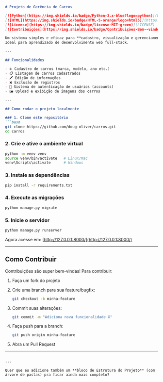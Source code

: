
````markdown
# Projeto de Gerência de Carros

[![Python](https://img.shields.io/badge/Python-3.x-blue?logo=python)](https://www.python.org/)
[![HTML](https://img.shields.io/badge/HTML-5-orange?logo=html5)](https://developer.mozilla.org/pt-BR/docs/Web/HTML)
[![License](https://img.shields.io/badge/license-MIT-green)](LICENSE)
[![Contribuições](https://img.shields.io/badge/Contribuições-Bem--vindo-brightgreen)](#-como-contribuir)

Um sistema simples e eficaz para **cadastro, visualização e gerenciamento de carros**, desenvolvido com **Python** e **HTML**.  
Ideal para aprendizado de desenvolvimento web full-stack.  

---

## Funcionalidades

- ➕ Cadastro de carros (marca, modelo, ano etc.)  
- 📋 Listagem de carros cadastrados  
- 🖊️ Edição de informações  
- ❌ Exclusão de registros  
- 👤 Sistema de autenticação de usuários (accounts)  
- 🖼️ Upload e exibição de imagens dos carros  

---

## Como rodar o projeto localmente

### 1. Clone este repositório
```bash
git clone https://github.com/doug-oliver/carros.git
cd carros
````

### 2. Crie e ative o ambiente virtual

```bash
python -m venv venv
source venv/bin/activate   # Linux/Mac
venv\Scripts\activate      # Windows
```

### 3. Instale as dependências

```bash
pip install -r requirements.txt
```

### 4. Execute as migrações

```bash
python manage.py migrate
```

### 5. Inicie o servidor

```bash
python manage.py runserver
```

Agora acesse em: [http://127.0.0.1:8000/](http://127.0.0.1:8000/)

---

## Como Contribuir

Contribuições são super bem-vindas!
Para contribuir:

1. Faça um fork do projeto 
2. Crie uma branch para sua feature/bugfix:

   ```bash
   git checkout -b minha-feature
   ```
3. Commit suas alterações:

   ```bash
   git commit -m "Adiciona nova funcionalidade X"
   ```
4. Faça push para a branch:

   ```bash
   git push origin minha-feature
   ```
5. Abra um Pull Request 

---

```

---

Quer que eu adicione também um **bloco de Estrutura do Projeto** (com árvore de pastas) pra ficar ainda mais completo?
```
